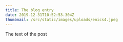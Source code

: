 ```yaml
---
title: The blog entry
date: 2019-12-31T10:52:53.304Z
thumbnail: /src/static/images/uploads/enics4.jpeg
---
```

The text of the post
